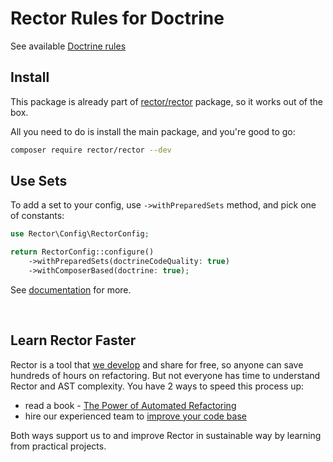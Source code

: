 # Rector Rules for Doctrine

See available [Doctrine rules](https://getrector.com/find-rule?activeRectorSetGroup=doctrine)

## Install

This package is already part of [rector/rector](http://github.com/rectorphp/rector) package, so it works out of the box.

All you need to do is install the main package, and you're good to go:

```bash
composer require rector/rector --dev
```

## Use Sets

To add a set to your config, use `->withPreparedSets` method, and pick one of constants:

```php
use Rector\Config\RectorConfig;

return RectorConfig::configure()
    ->withPreparedSets(doctrineCodeQuality: true)
    ->withComposerBased(doctrine: true);
```

See [documentation](https://getrector.com/documentation) for more.

<br>

## Learn Rector Faster

Rector is a tool that [we develop](https://getrector.com/) and share for free, so anyone can save hundreds of hours on refactoring. But not everyone has time to understand Rector and AST complexity. You have 2 ways to speed this process up:

* read a book - <a href="https://leanpub.com/rector-the-power-of-automated-refactoring">The Power of Automated Refactoring</a>
* hire our experienced team to <a href="https://getrector.com/contact">improve your code base</a>

Both ways support us to and improve Rector in sustainable way by learning from practical projects.
